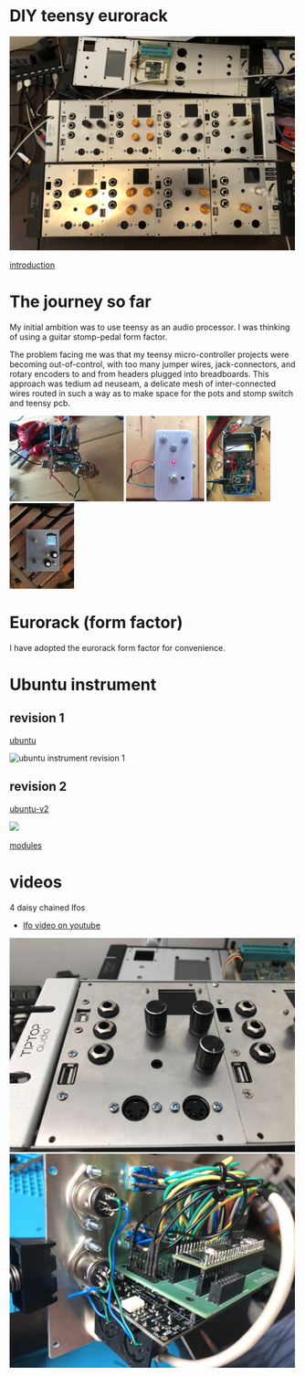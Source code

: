 # DIY teensy eurorack
<img src="https://github.com/newdigate/newdigate.github.io/raw/master/images/photos/0986B365-2641-4A68-BD45-857024C0E73F.jpeg" width="500px"/>

[introduction](introduction "intro")

# The journey so far
My initial ambition was to use teensy as an audio processor. I was thinking of using a guitar stomp-pedal form factor. 

The problem facing me was that my teensy micro-controller projects were becoming out-of-control, with too many jumper wires, jack-connectors, and rotary encoders to and from headers plugged into breadboards. This approach was tedium ad neuseam, a delicate mesh of inter-connected wires routed in such a way as to make space for the pots and stomp switch and teensy pcb. 

<img src="https://github.com/newdigate/newdigate.github.io/raw/master/images/photos/IMG_4344.jpg" height="150px"/> <img src="https://github.com/newdigate/newdigate.github.io/raw/master/images/photos/IMG_4350.jpg" height="150px"/> <img src="https://github.com/newdigate/newdigate.github.io/raw/master/images/photos/IMG_4354.jpg" height="150px"/> <img src="https://github.com/newdigate/newdigate.github.io/raw/master/images/photos/IMG_4437.jpg" height="150px"/>

# Eurorack (form factor)
I have adopted the eurorack form factor for convenience. 

# Ubuntu instrument
## revision 1
[ubuntu](https://github.com/newdigate/teensy-eurorack/tree/master/hardware/ubuntu "ubuntu")

![ubuntu instrument revision 1](https://raw.githubusercontent.com/newdigate/teensy-eurorack/master/hardware/ubuntu/panels/Ubuntu/20hp-Ubuntu-instruments-number-one.svg?sanitize=true)

## revision 2
[ubuntu-v2](https://github.com/newdigate/teensy-eurorack/tree/master/hardware/ubuntu-v2.0 "ubuntu-v2")

<img src="https://raw.githubusercontent.com/newdigate/teensy-eurorack/master/hardware/ubuntu-v2.0/panels/images/20hp-Ubuntu-instruments-number-two-2.png" height="400px"/>

[modules](modules "modules")

# videos
4 daisy chained lfos
 * [lfo video on youtube](https://youtu.be/F82L4924gZA)

<img src="https://github.com/newdigate/newdigate.github.io/raw/master/images/photos/56B12441-D3E0-4292-92FB-427B2AC559BF.jpeg" width="500px"/>


<img src="https://github.com/newdigate/newdigate.github.io/raw/master/images/photos/O0YhxdTOTvq%2Bo4O1xlkeXg.jpg" width="500px"/>

